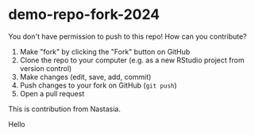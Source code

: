 # demo-repo-fork-2024
You don't have permission to push to this repo!  How can you contribute?  

1. Make "fork" by clicking the "Fork" button on GitHub
2. Clone the repo to your computer (e.g. as a new RStudio project from version control)
3. Make changes (edit, save, add, commit)
4. Push changes to your fork on GitHub (`git push`)
5. Open a pull request

This is contribution from Nastasia.

Hello